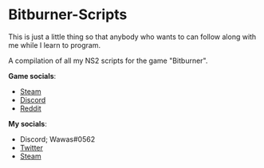 # Bitburner-Scripts
This is just a little thing so that anybody who wants to can follow along with me while I learn to program.

A compilation of all my NS2 scripts for the game "Bitburner".

**Game socials**:
- [Steam](https://store.steampowered.com/app/1812820/Bitburner/)
- [Discord](https://discord.com/invite/TFc3hKD)
- [Reddit](https://www.reddit.com/r/bitburner)

**My socials**:
- Discord; Wawas#0562
- [Twitter](https://www.twitter.com/Wuwus__)
- [Steam](https://steamcommunity.com/id/Wuwus_)
